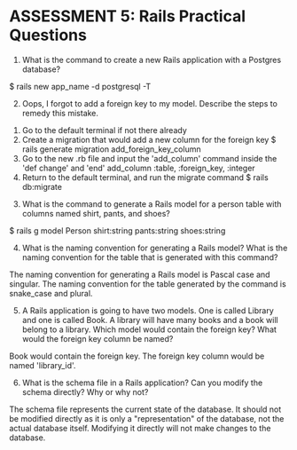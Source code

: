 # ASSESSMENT 5: Rails Practical Questions

1. What is the command to create a new Rails application with a Postgres database?

$ rails new app_name -d postgresql -T

2. Oops, I forgot to add a foreign key to my model. Describe the steps to remedy this mistake.

1) Go to the default terminal if not there already
2) Create a migration that would add a new column for the foreign key
    $ rails generate migration add_foreign_key_column
3) Go to the new .rb file and input the 'add_column' command inside the 'def change' and 'end'
    add_column :table, :foreign_key, :integer
3) Return to the default terminal, and run the migrate command
    $ rails db:migrate


3. What is the command to generate a Rails model for a person table with columns named shirt, pants, and shoes?

$ rails g model Person shirt:string pants:string shoes:string

4. What is the naming convention for generating a Rails model? What is the naming convention for the table that is generated with this command?

The naming convention for generating a Rails model is Pascal case and singular.
The naming convention for the table generated by the command is snake_case and plural.

5. A Rails application is going to have two models. One is called Library and one is called Book. A library will have many books and a book will belong to a library. Which model would contain the foreign key? What would the foreign key column be named?

Book would contain the foreign key. The foreign key column would be named 'library_id'.

6. What is the schema file in a Rails application? Can you modify the schema directly? Why or why not?

The schema file represents the current state of the database. It should not be modified directly as it is only a "representation" of the database, not the actual database itself. Modifying it directly will not make changes to the database.